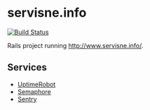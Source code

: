 # servisne.info

[![Build Status](https://semaphoreci.com/api/v1/hackberry/servisne_info/branches/master/badge.svg)](https://semaphoreci.com/hackberry/servisne_info)

Rails project running http://www.servisne.info/.

## Services

- [UptimeRobot](uptimerobot.com)
- [Semaphore](semaphoreci.com)
- [Sentry](sentry.io)
